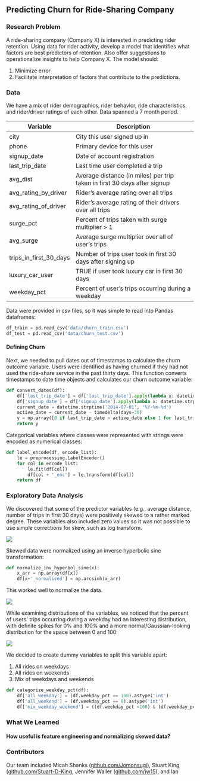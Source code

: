 ## Predicting Churn for Ride-Sharing Company

### Research Problem
A ride-sharing company (Company X) is interested in predicting rider retention. Using data for rider activity, develop a model that identifies what factors are best predictors of retention. Also offer suggestions to operationalize insights to help Company X. The model should:
1. Minimize error
2. Facilitate interpretation of factors that contribute to the predictions.

### Data

We have a mix of rider demographics, rider behavior, ride characteristics, and rider/driver ratings of each other. Data spanned a 7 month period.

Variable     | Description                |
-------------| ------------------------------------------------ |
city | City this user signed up in
phone | Primary device for this user
signup_date |Date of account registration
last_trip_date | Last time user completed a trip
avg_dist | Average distance (in miles) per trip taken in first 30 days after signup
avg_rating_by_driver | Rider’s average rating over all trips
avg_rating_of_driver | Rider’s average rating of their drivers over all trips
surge_pct | Percent of trips taken with surge multiplier > 1
avg_surge | Average surge multiplier over all of user’s trips
trips_in_first_30_days | Number of trips user took in first 30 days after signing up
luxury_car_user | TRUE if user took luxury car in first 30 days
weekday_pct | Percent of user’s trips occurring during a weekday 

Data were provided in csv files, so it was simple to read into Pandas dataframes:

```python
df_train = pd.read_csv('data/churn_train.csv')
df_test = pd.read_csv('data/churn_test.csv')
```

#### Defining Churn

Next, we needed to pull dates out of timestamps to  calculate the churn outcome variable. Users were identified as having churned if they had not used the ride-share service in the past thirty days. This function converts timestamps to date time objects and calculates our churn outcome variable:

```python
def convert_dates(df):
    df['last_trip_date'] = df['last_trip_date'].apply(lambda x: datetime.strptime(x, '%Y-%m-%d'))
    df['signup_date'] = df['signup_date'].apply(lambda x: datetime.strptime(x, '%Y-%m-%d'))
    current_date = datetime.strptime('2014-07-01', '%Y-%m-%d')
    active_date = current_date - timedelta(days=30)
    y = np.array([0 if last_trip_date > active_date else 1 for last_trip_date in df['last_trip_date']])
    return y
```

Categorical variables where classes were represented with strings were encoded as numerical classes:

```python
def label_encode(df, encode_list):
    le = preprocessing.LabelEncoder()
    for col in encode_list:
        le.fit(df[col])
        df[col + '_enc'] = le.transform(df[col])
    return df
```


### Exploratory Data Analysis

We discovered that some of the predictor variables (e.g., average distance, number of trips in first 30 days) were positively skewed to a rather marked degree. These variables also included zero values so it was not possible to use simple corrections for skew, such as log transform.

![](https://user-images.githubusercontent.com/17363251/27752602-111d0122-5d9f-11e7-9dc0-d2fce2363102.png)

Skewed data were normalized using an inverse hyperbolic sine transformation:

```python
def normalize_inv_hyperbol_sine(x):
    x_arr = np.array(df[x])
    df[x+'_normalized'] = np.arcsinh(x_arr)
```
This worked well to normalize the data.

![](https://user-images.githubusercontent.com/17363251/27753738-0f4f5da4-5da4-11e7-8066-dac9a9af3307.png)

While examining distributions of the variables, we noticed that the percent of users' trips occurring during a weekday had an interesting distribution, with definite spikes for 0% and 100% and a more normal/Gaussian-looking distribution for the space between 0 and 100:

![](https://user-images.githubusercontent.com/17363251/27754012-5bf7456c-5da5-11e7-9a41-dff6fd296075.png)

We decided to create dummy variables to split this variable apart:
1. All rides on weekdays
2. All rides on weekends
3. Mix of weekdays and weekends


```python
def categorize_weekday_pct(df):
    df['all_weekday'] = (df.weekday_pct == 100).astype('int')
    df['all_weekend'] = (df.weekday_pct == 0).astype('int')
    df['mix_weekday_weekend'] = ((df.weekday_pct <100) & (df.weekday_pct > 0)).astype('int')
```

### What We Learned

#### How useful is feature engineering and normalizing skewed data?

### Contributors
Our team included Micah Shanks ([github.com/Jomonsugi](https://github.com/Jomonsugi)), Stuart King ([github.com/Stuart-D-King](https://github.com/Stuart-D-King), Jennifer Waller ([github.com/jw15](https://github.com/jw15)), and Ian
